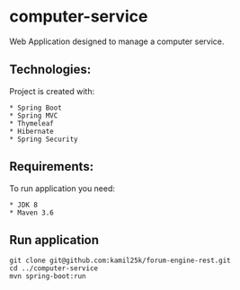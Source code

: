 # computer-service
Web Application designed to manage a computer service.

## Technologies:
Project is created with:
```
* Spring Boot
* Spring MVC
* Thymeleaf
* Hibernate
* Spring Security
```
## Requirements:
To run application you need:
```
* JDK 8
* Maven 3.6
```
## Run application
```
git clone git@github.com:kamil25k/forum-engine-rest.git
cd ../computer-service
mvn spring-boot:run
```
